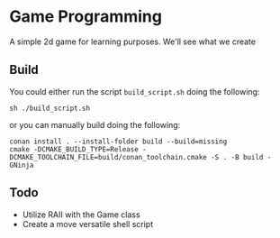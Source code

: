 # Game Programming
A simple 2d game for learning purposes. We'll see what we create

## Build
You could either run the script `build_script.sh` doing the following:
```
sh ./build_script.sh
```
or you can manually build doing the following:
```
conan install . --install-folder build --build=missing
cmake -DCMAKE_BUILD_TYPE=Release -DCMAKE_TOOLCHAIN_FILE=build/conan_toolchain.cmake -S . -B build -GNinja
```

## Todo
- Utilize RAII with the Game class
- Create a move versatile shell script
